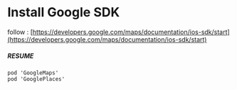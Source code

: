 # Install Google SDK

follow : [https://developers.google.com/maps/documentation/ios-sdk/start](https://developers.google.com/maps/documentation/ios-sdk/start)

##### RESUME

```
pod 'GoogleMaps'
pod 'GooglePlaces'
```



